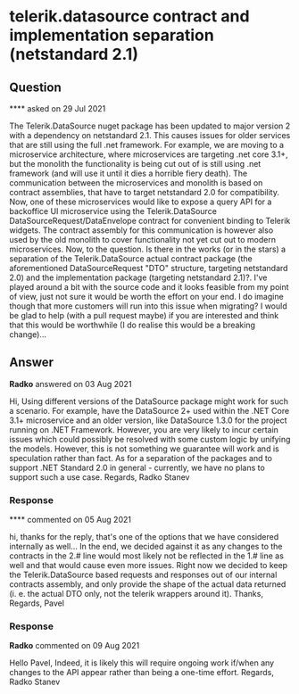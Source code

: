 # telerik.datasource contract and implementation separation (netstandard 2.1)

## Question

**** asked on 29 Jul 2021

The Telerik.DataSource nuget package has been updated to major version 2 with a dependency on netstandard 2.1. This causes issues for older services that are still using the full .net framework. For example, we are moving to a microservice architecture, where microservices are targeting .net core 3.1+, but the monolith the functionality is being cut out of is still using .net framework (and will use it until it dies a horrible fiery death). The communication between the microservices and monolith is based on contract assemblies, that have to target netstandard 2.0 for compatibility. Now, one of these microservices would like to expose a query API for a backoffice UI microservice using the Telerik.DataSource DataSourceRequest/DataEnvelope contract for convenient binding to Telerik widgets. The contract assembly for this communication is however also used by the old monolith to cover functionality not yet cut out to modern microservices. Now, to the question. Is there in the works (or in the stars) a separation of the Telerik.DataSource actual contract package (the aforementioned DataSourceRequest "DTO" structure, targeting netstandard 2.0) and the implementation package (targeting netstandard 2.1)?. I've played around a bit with the source code and it looks feasible from my point of view, just not sure it would be worth the effort on your end. I do imagine though that more customers will run into this issue when migrating? I would be glad to help (with a pull request maybe) if you are interested and think that this would be worthwhile (I do realise this would be a breaking change)...

## Answer

**Radko** answered on 03 Aug 2021

Hi, Using different versions of the DataSource package might work for such a scenario. For example, have the DataSource 2+ used within the .NET Core 3.1+ microservice and an older version, like DataSource 1.3.0 for the project running on .NET Framework. However, you are very likely to incur certain issues which could possibly be resolved with some custom logic by unifying the models. However, this is not something we guarantee will work and is speculation rather than fact. As for a separation of the packages and to support .NET Standard 2.0 in general - currently, we have no plans to support such a use case. Regards, Radko Stanev

### Response

**** commented on 05 Aug 2021

hi, thanks for the reply, that's one of the options that we have considered internally as well... In the end, we decided against it as any changes to the contracts in the 2.# line would most likely not be reflected in the 1.# line as well and that would cause even more issues. Right now we decided to keep the Telerik.DataSource based requests and responses out of our internal contracts assembly, and only provide the shape of the actual data returned (i. e. the actual DTO only, not the telerik wrappers around it). Thanks, Regards, Pavel

### Response

**Radko** commented on 09 Aug 2021

Hello Pavel, Indeed, it is likely this will require ongoing work if/when any changes to the API appear rather than being a one-time effort. Regards, Radko Stanev
